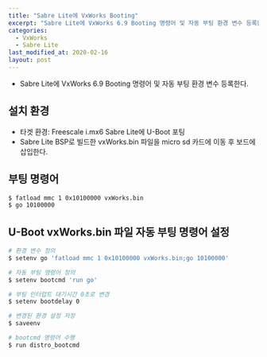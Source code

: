 ```yaml
---
title: "Sabre Lite에 VxWorks Booting"
excerpt: "Sabre Lite에 VxWorks 6.9 Booting 명령어 및 자동 부팅 환경 변수 등록한다."
categories:
  - VxWorks
  - Sabre Lite
last_modified_at: 2020-02-16
layout: post
---
```

- Sabre Lite에 VxWorks 6.9 Booting 명령어 및 자동 부팅 환경 변수 등록한다.



## 설치 환경
- 타겟 환경: Freescale i.mx6 Sabre Lite에 U-Boot 포팅
- Sabre Lite BSP로 빌드한 vxWorks.bin 파일을 micro sd 카드에 이동 후 보드에 삽입한다.



## 부팅 명령어
```bash
$ fatload mmc 1 0x10100000 vxWorks.bin
$ go 10100000
```



## U-Boot vxWorks.bin 파일 자동 부팅 명령어 설정
```bash
# 환경 변수 정의
$ setenv go 'fatload mmc 1 0x10100000 vxWorks.bin;go 10100000'

# 자동 부팅 명령어 정의
$ setenv bootcmd 'run go'

# 부팅 인터럽트 대기시간 0초로 변경
$ setenv bootdelay 0

# 변경된 환경 설정 저장
$ saveenv

# bootcmd 명령어 수행
$ run distro_bootcmd
```